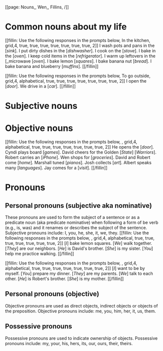 [[page: Nouns,, Wen,, Fillins, /]]

# Common nouns about my life

[[fillin: Use the following responses in the prompts below, In the kitchen, grid,4, true, true, true, true, true, true, true, 2]]
I wash pots and pans in the [_sink_].
I put dirty dishes in the [_dishwasher_].
I cook on the [_stove_].
I bake in the [_oven_].
I keep cold items in the [_refrigerator_].
I warm up leftovers in the [_microwave [_oven_].
I bake lemon [_squares_].
I bake banana nut [_bread_].
I bake banana and blueberry [_muffins_].
[[/fillin]]

[[fillin: Use the following responses in the prompts below, To go outside, grid,4, alphabetical, true, true, true, true, true, true, true, 2]]
I open the [_door_].
We drive in a [_car_].
[[/fillin]]

# Subjective nouns
# Objective nouns
[[fillin: Use the following responses in the prompts below, , grid,4, alphabetical, true, true, true, true, true, true, true, 2]]
He opens the [_door_].
Cyndi plays board [_games_].
David cheers for the Golden [_State_] [_Warriors_].
Robert carries an [_iPhone_].
Wen shops for [_groceries_].
David and Robert come [_home_].
Marshall tuned [_pianos_].
Josh collects [_art_].
Albert speaks many [_languages_].
Jay comes for a [_visit_].
[[/fillin]]

# Pronouns
## Personal pronouns (subjective aka nominative)
These pronouns are used to form the subject of a sentence or as a predicate noun (aka predicate nominative) when following a form of be verb (e.g., is, was) and it renames or describes the subject of the sentence. Subjective pronouns include: I, you, he, she, it, we, they.
[[fillin: Use the following responses in the prompts below, , grid,4, alphabetical, true, true, true, true, true, true, true, 2]]
[_I_] bake lemon squares.
[_We_] walk together.
[_They_] are our neighbors.
[_He_] is David's brother.
[_She_] is my sister.
[_You_] help me practice walking.
[[/fillin]]

[[fillin: Use the following responses in the prompts below, , grid,4, alphabetical, true, true, true, true, true, true, true, 2]]
[_I_] want to be by myself.
[_You_] prepare my dinner.
[_They_] are my parents.
[_We_] talk to each other.
[_He_] is Robert's brother.
[_She_] is my mother.
[[/fillin]]

## Personal pronouns (objective)
Objective pronouns are used as direct objects, indirect objects or objects of the preposition. Objective pronouns include: me, you, him, her, it, us, them.
## Possessive pronouns
Possessive pronouns are used to indicate ownership of objects. Possessive pronouns include: my, your, his, hers, its, our, ours, their, theirs.